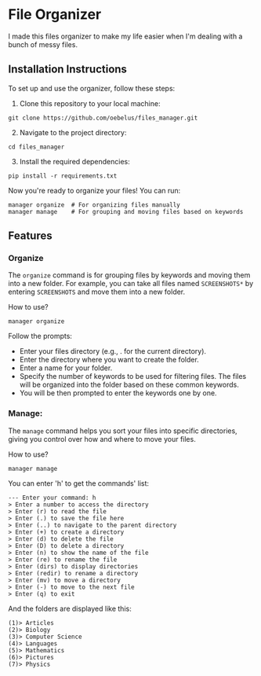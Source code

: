 # File Organizer

I made this files organizer to make my life easier when I'm dealing with a bunch of messy files.

## Installation Instructions

To set up and use the organizer, follow these steps:

1. Clone this repository to your local machine:

```
git clone https://github.com/oebelus/files_manager.git
```

2. Navigate to the project directory:

```
cd files_manager
```

3. Install the required dependencies:

```
pip install -r requirements.txt
```

Now you're ready to organize your files! You can run:

```
manager organize  # For organizing files manually
manager manage    # For grouping and moving files based on keywords
```

## Features

### Organize

The `organize` command is for grouping files by keywords and moving them into a new folder. For example, you can take all files named `SCREENSHOTS*` by entering `SCREENSHOTS` and move them into a new folder.

How to use?

```
manager organize
```

Follow the prompts:

- Enter your files directory (e.g., . for the current directory).
- Enter the directory where you want to create the folder.
- Enter a name for your folder.
- Specify the number of keywords to be used for filtering files. The files will be organized into the folder based on these common keywords.
- You will be then prompted to enter the keywords one by one.

### Manage:

The `manage` command helps you sort your files into specific directories, giving you control over how and where to move your files.

How to use?

```
manager manage
```

You can enter 'h' to get the commands' list:

```
--- Enter your command: h
> Enter a number to access the directory
> Enter (r) to read the file
> Enter (.) to save the file here
> Enter (..) to navigate to the parent directory
> Enter (+) to create a directory
> Enter (d) to delete the file
> Enter (D) to delete a directory
> Enter (n) to show the name of the file
> Enter (re) to rename the file
> Enter (dirs) to display directories
> Enter (redir) to rename a directory
> Enter (mv) to move a directory
> Enter (-) to move to the next file
> Enter (q) to exit
```

And the folders are displayed like this:

```
(1)> Articles
(2)> Biology
(3)> Computer Science
(4)> Languages
(5)> Mathematics
(6)> Pictures
(7)> Physics
```
